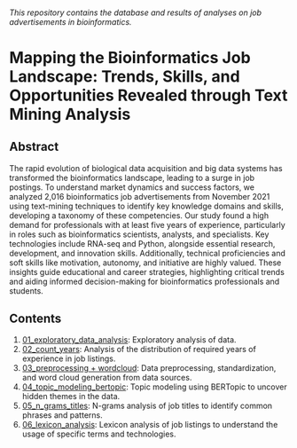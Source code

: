 ###### This repository contains the database and results of analyses on job advertisements in bioinformatics.

# Mapping the Bioinformatics Job Landscape: Trends, Skills, and Opportunities Revealed through Text Mining Analysis

## Abstract
The rapid evolution of biological data acquisition and big data systems has transformed the bioinformatics landscape, leading to a surge in job postings. To understand market dynamics and success factors, we analyzed 2,016 bioinformatics job advertisements from November 2021 using text-mining techniques to identify key knowledge domains and skills, developing a taxonomy of these competencies. Our study found a high demand for professionals with at least five years of experience, particularly in roles such as bioinformatics scientists, analysts, and specialists. Key technologies include RNA-seq and Python, alongside essential research, development, and innovation skills. Additionally, technical proficiencies and soft skills like motivation, autonomy, and initiative are highly valued. These insights guide educational and career strategies, highlighting critical trends and aiding informed decision-making for bioinformatics professionals and students.

## Contents

1. [01_exploratory_data_analysis](01_exploratory_data_analysis.ipynb): Exploratory analysis of data.
2. [02_count_years](02_count_years.ipynb): Analysis of the distribution of required years of experience in job listings.
3. [03_preprocessing + wordcloud](03_preprocessing.ipynb): Data preprocessing, standardization, and word cloud generation from data sources.
4. [04_topic_modeling_bertopic](04_topic_modeling_bertopic.ipynb): Topic modeling using BERTopic to uncover hidden themes in the data.
5. [05_n_grams_titles](05_n_grams_titles.ipynb): N-grams analysis of job titles to identify common phrases and patterns.
6. [06_lexicon_analysis](06_lexicon_analysis.ipynb): Lexicon analysis of job listings to understand the usage of specific terms and technologies.
